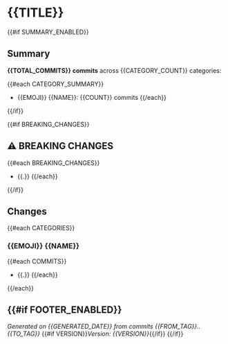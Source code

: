 # {{TITLE}}

{{#if SUMMARY_ENABLED}}
## Summary

**{{TOTAL_COMMITS}} commits** across {{CATEGORY_COUNT}} categories:

{{#each CATEGORY_SUMMARY}}
- {{EMOJI}} {{NAME}}: {{COUNT}} commits
{{/each}}

{{/if}}

{{#if BREAKING_CHANGES}}
## ⚠️ BREAKING CHANGES

{{#each BREAKING_CHANGES}}
- {{.}}
{{/each}}

{{/if}}

## Changes

{{#each CATEGORIES}}
### {{EMOJI}} {{NAME}}

{{#each COMMITS}}
- {{.}}
{{/each}}

{{/each}}

{{#if FOOTER_ENABLED}}
---

_Generated on {{GENERATED_DATE}} from commits {{FROM_TAG}}..{{TO_TAG}}_
{{#if VERSION}}_Version: {{VERSION}}_{{/if}}
{{/if}}